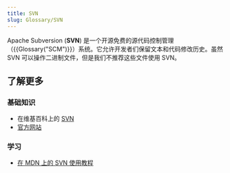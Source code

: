 ```yaml
---
title: SVN
slug: Glossary/SVN
---
```

Apache Subversion (**SVN**) 是一个开源免费的源代码控制管理（{{Glossary("SCM")}}）系统。它允许开发者们保留文本和代码修改历史。虽然 SVN 可以操作二进制文件，但是我们不推荐这些文件使用 SVN。

## 了解更多

### 基础知识

- 在维基百科上的 [SVN](https://zh.wikipedia.org/wiki/SVN)
- [官方网站](https://subversion.apache.org/)

### 学习

- [在 MDN 上的 SVN 使用教程](/zh-CN/docs/Mozilla/Localization/SVN_guide_for_localizers)
